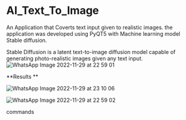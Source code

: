 # AI_Text_To_Image

An Application that Coverts text input given to realistic images. the application was developed using PyQT5 with Machine learning model Stable diffusion.  

Stable Diffusion is a latent text-to-image diffusion model capable of generating photo-realistic images given any text input.
![WhatsApp Image 2022-11-29 at 22 59 01](https://user-images.githubusercontent.com/114252357/204705704-1eba3b4e-1843-4cf5-ba0b-4717a62be411.jpg)

**Results **

![WhatsApp Image 2022-11-29 at 23 10 06](https://user-images.githubusercontent.com/114252357/204705744-79b74fbc-83d6-412f-8cc8-c629207e23a5.jpg)


![WhatsApp Image 2022-11-29 at 22 59 02](https://user-images.githubusercontent.com/114252357/204705765-c88f1363-131a-453c-b330-9c160627b533.jpg)

commands
